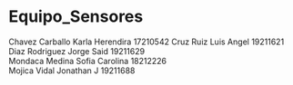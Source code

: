 # Equipo_Sensores  
Chavez Carballo Karla Herendira 17210542
Cruz Ruiz Luis Angel 19211621  
Diaz Rodriguez Jorge Said 19211629  
Mondaca Medina Sofia Carolina 18212226  
Mojica Vidal Jonathan J 19211688  

